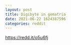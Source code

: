```yaml
--- 
layout: post 
title: Digibyte in gematria 
date: 2021-06-22 1624387596 
categories: reddit 
--- 
```

https://redd.it/o5u6fj